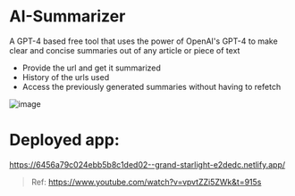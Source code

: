 # AI-Summarizer
A GPT-4 based free tool that uses the power of OpenAI's GPT-4 to make clear and concise summaries out of any article or piece of text
- Provide the url and get it summarized
- History of the urls used
- Access the previously generated summaries without having to refetch

![image](https://user-images.githubusercontent.com/85679479/236643303-fc9abdaf-bc28-45d6-b7b8-a7f1f498241f.png)

# Deployed app:
https://6456a79c024ebb5b8c1ded02--grand-starlight-e2dedc.netlify.app/


> Ref: https://www.youtube.com/watch?v=vpvtZZi5ZWk&t=915s
